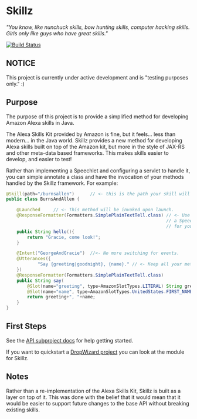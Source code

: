 Skillz
======

_"You know, like nunchuck skills, bow hunting skills, computer hacking skills. 
Girls only like guys who have great skills."_

[![Build Status](https://travis-ci.org/kebernet/skillz.svg?branch=master)](https://travis-ci.org/kebernet/skillz)


NOTICE
------

This project is currently under active development and is "testing purposes only." :)

Purpose
-------

The purpose of this project is to provide a simplified method for developing Amazon Alexa skills in
Java.

The Alexa Skills Kit provided by Amazon is fine, but it feels... less than modern... in the Java world.
Skillz provides a new method for developing Alexa skills built on top of the Amazon kit, but more in the
style of JAX-RS and other meta-data based frameworks. This makes skills easier to develop, and easier to
test!

Rather than implementing a Speechlet and configuring a servlet to handle it, you can simple annotate a class
and have the invocation of your methods handled by the Skillz framework. For example:

```java
@Skill(path="/burnsallen")      // <- this is the path your skill will live at.
public class BurnsAndAllen {

    @Launched     // <- This method will be invoked upon launch.
    @ResponseFormatter(Formatters.SimplePlainTextTell.class) // <- Use an annotation to define how to format
                                                             // a SpeechletResponse, or register type formatters
                                                             // for your return classes.
    public String hello(){
        return "Gracie, come look!";
    }

    @Intent("GeorgeAndGracie")  //<- No more switching for events.
    @Utterances({
            "Say {greeting|goodnight}, {name}." // <- Keep all your metadata with your code!
    })
    @ResponseFormatter(Formatters.SimplePlainTextTell.class)
    public String say(
        @Slot(name="greeting", type=AmazonSlotTypes.LITERAL) String greeting, //<- Get slots/values passed as parameters
        @Slot(name="name", type=AmazonSlotTypes.UnitedStates.FIRST_NAME) String name){
        return greeting+", "+name;
    }
}
```

First Steps
-----------

See the [API subproject docs](api/README.md) for help getting started.

If you want to quickstart a [DropWizard project](dropwizard/README.md) you can
look at the module for Skillz.

Notes
-----

Rather than a re-implementation of the Alexa Skills Kit, Skillz is built as a layer on top
of it. This was done with the belief that it would mean that it would be easier to support
future changes to the base API without breaking existing skills. 






